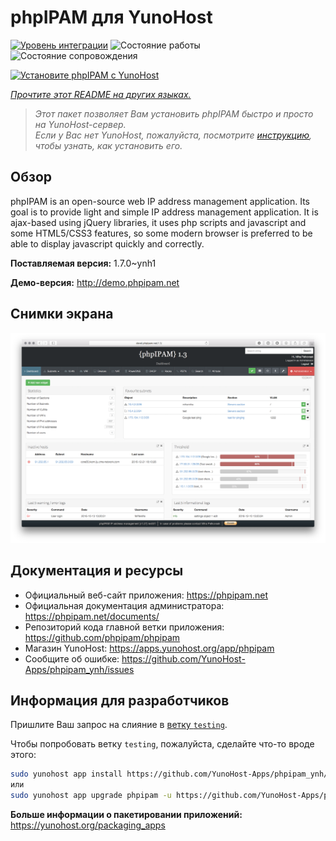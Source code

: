 <!--
Важно: этот README был автоматически сгенерирован <https://github.com/YunoHost/apps/tree/master/tools/readme_generator>
Он НЕ ДОЛЖЕН редактироваться вручную.
-->

# phpIPAM для YunoHost

[![Уровень интеграции](https://dash.yunohost.org/integration/phpipam.svg)](https://ci-apps.yunohost.org/ci/apps/phpipam/) ![Состояние работы](https://ci-apps.yunohost.org/ci/badges/phpipam.status.svg) ![Состояние сопровождения](https://ci-apps.yunohost.org/ci/badges/phpipam.maintain.svg)

[![Установите phpIPAM с YunoHost](https://install-app.yunohost.org/install-with-yunohost.svg)](https://install-app.yunohost.org/?app=phpipam)

*[Прочтите этот README на других языках.](./ALL_README.md)*

> *Этот пакет позволяет Вам установить phpIPAM быстро и просто на YunoHost-сервер.*  
> *Если у Вас нет YunoHost, пожалуйста, посмотрите [инструкцию](https://yunohost.org/install), чтобы узнать, как установить его.*

## Обзор

phpIPAM is an open-source web IP address management application. Its goal is to provide light and simple IP address management application. It is ajax-based using jQuery libraries, it uses php scripts and javascript and some HTML5/CSS3 features, so some modern browser is preferred to be able to display javascript quickly and correctly.

**Поставляемая версия:** 1.7.0~ynh1

**Демо-версия:** <http://demo.phpipam.net>

## Снимки экрана

![Снимок экрана phpIPAM](./doc/screenshots/dashboard.png)

## Документация и ресурсы

- Официальный веб-сайт приложения: <https://phpipam.net>
- Официальная документация администратора: <https://phpipam.net/documents/>
- Репозиторий кода главной ветки приложения: <https://github.com/phpipam/phpipam>
- Магазин YunoHost: <https://apps.yunohost.org/app/phpipam>
- Сообщите об ошибке: <https://github.com/YunoHost-Apps/phpipam_ynh/issues>

## Информация для разработчиков

Пришлите Ваш запрос на слияние в [ветку `testing`](https://github.com/YunoHost-Apps/phpipam_ynh/tree/testing).

Чтобы попробовать ветку `testing`, пожалуйста, сделайте что-то вроде этого:

```bash
sudo yunohost app install https://github.com/YunoHost-Apps/phpipam_ynh/tree/testing --debug
или
sudo yunohost app upgrade phpipam -u https://github.com/YunoHost-Apps/phpipam_ynh/tree/testing --debug
```

**Больше информации о пакетировании приложений:** <https://yunohost.org/packaging_apps>
